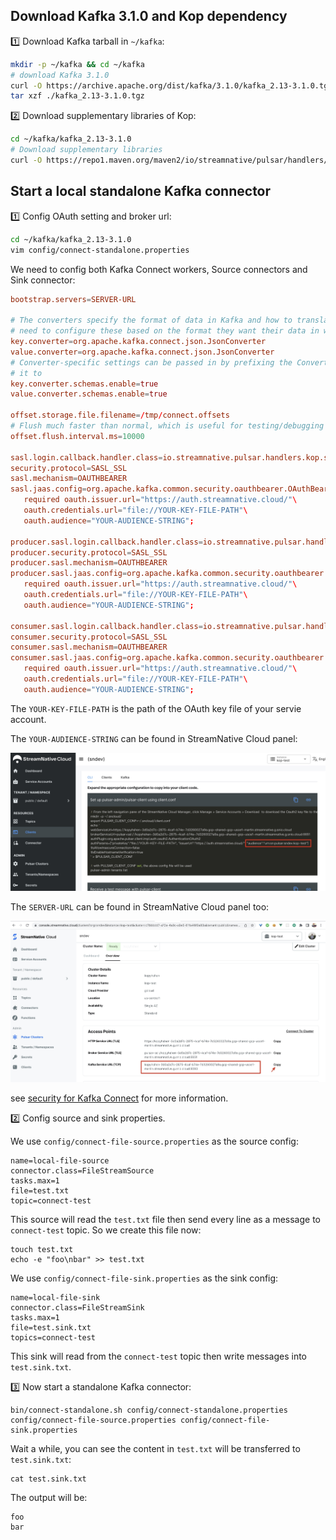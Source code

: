 ## Download Kafka 3.1.0 and Kop dependency

1️⃣ Download Kafka tarball in `~/kafka`:

```bash
mkdir -p ~/kafka && cd ~/kafka
# download Kafka 3.1.0
curl -O https://archive.apache.org/dist/kafka/3.1.0/kafka_2.13-3.1.0.tgz
tar xzf ./kafka_2.13-3.1.0.tgz
```

2️⃣ Download supplementary libraries of Kop:

```bash
cd ~/kafka/kafka_2.13-3.1.0
# Download supplementary libraries
curl -O https://repo1.maven.org/maven2/io/streamnative/pulsar/handlers/oauth-client/3.1.0.1/oauth-client-3.1.0.1.jar --output-dir ./libs
```

## Start a local standalone Kafka connector

1️⃣ Config OAuth setting and broker url:

```bash
cd ~/kafka/kafka_2.13-3.1.0
vim config/connect-standalone.properties
```

We need to config both Kafka Connect workers, Source connectors and Sink connector:

```conf
bootstrap.servers=SERVER-URL

# The converters specify the format of data in Kafka and how to translate it into Connect data. Every Connect user will
# need to configure these based on the format they want their data in when loaded from or stored into Kafka
key.converter=org.apache.kafka.connect.json.JsonConverter
value.converter=org.apache.kafka.connect.json.JsonConverter
# Converter-specific settings can be passed in by prefixing the Converter's setting with the converter we want to apply
# it to
key.converter.schemas.enable=true
value.converter.schemas.enable=true

offset.storage.file.filename=/tmp/connect.offsets
# Flush much faster than normal, which is useful for testing/debugging
offset.flush.interval.ms=10000

sasl.login.callback.handler.class=io.streamnative.pulsar.handlers.kop.security.oauth.OauthLoginCallbackHandler
security.protocol=SASL_SSL
sasl.mechanism=OAUTHBEARER
sasl.jaas.config=org.apache.kafka.common.security.oauthbearer.OAuthBearerLoginModule \
   required oauth.issuer.url="https://auth.streamnative.cloud/"\
   oauth.credentials.url="file://YOUR-KEY-FILE-PATH"\
   oauth.audience="YOUR-AUDIENCE-STRING";

producer.sasl.login.callback.handler.class=io.streamnative.pulsar.handlers.kop.security.oauth.OauthLoginCallbackHandler
producer.security.protocol=SASL_SSL
producer.sasl.mechanism=OAUTHBEARER
producer.sasl.jaas.config=org.apache.kafka.common.security.oauthbearer.OAuthBearerLoginModule \
   required oauth.issuer.url="https://auth.streamnative.cloud/"\
   oauth.credentials.url="file://YOUR-KEY-FILE-PATH"\
   oauth.audience="YOUR-AUDIENCE-STRING";

consumer.sasl.login.callback.handler.class=io.streamnative.pulsar.handlers.kop.security.oauth.OauthLoginCallbackHandler
consumer.security.protocol=SASL_SSL
consumer.sasl.mechanism=OAUTHBEARER
consumer.sasl.jaas.config=org.apache.kafka.common.security.oauthbearer.OAuthBearerLoginModule \
   required oauth.issuer.url="https://auth.streamnative.cloud/"\
   oauth.credentials.url="file://YOUR-KEY-FILE-PATH"\
   oauth.audience="YOUR-AUDIENCE-STRING";
```

The `YOUR-KEY-FILE-PATH` is the path of the OAuth key file of your servie account.

The `YOUR-AUDIENCE-STRING` can be found in StreamNative Cloud panel:

![](./images/audience.jpg)

The `SERVER-URL` can be found in StreamNative Cloud panel too:

![](./images/broker-url.jpg)

see [security for Kafka Connect](https://docs.confluent.io/platform/current/kafka/authentication_sasl/authentication_sasl_scram.html#kconnect-long) for more information.

2️⃣ Config source and sink properties.

We use `config/connect-file-source.properties` as the source config:

```properties
name=local-file-source
connector.class=FileStreamSource
tasks.max=1
file=test.txt
topic=connect-test
```

This source will read the `test.txt` file then send every line as a message to `connect-test` topic. So we create this file now:

```shell
touch test.txt
echo -e "foo\nbar" >> test.txt
```

We use `config/connect-file-sink.properties` as the sink config:

```properties
name=local-file-sink
connector.class=FileStreamSink
tasks.max=1
file=test.sink.txt
topics=connect-test
```

This sink will read from the `connect-test` topic then write messages into `test.sink.txt`.

3️⃣ Now start a standalone Kafka connector:

```shell
bin/connect-standalone.sh config/connect-standalone.properties config/connect-file-source.properties config/connect-file-sink.properties
```

Wait a while, you can see the content in `test.txt` will be transferred to `test.sink.txt`:

```shell
cat test.sink.txt
```

The output will be:

```text
foo
bar
```

